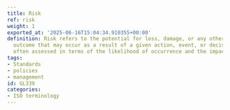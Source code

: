 ```yaml
---
title: Risk
ref: risk
weight: 1
exported_at: '2025-06-16T15:04:34.910355+00:00'
definition: Risk refers to the potential for loss, damage, or any other undesirable
  outcome that may occur as a result of a given action, event, or decision. It is
  often assessed in terms of the likelihood of occurrence and the impact it may have.
tags:
- Standards
- policies
- management
id: GL339
categories:
- ISO terminology
---
```



